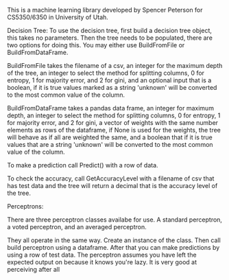 This is a machine learning library developed by Spencer Peterson for CS5350/6350 in University of Utah.

Decision Tree:
To use the decision tree, first build a decision tree object, this takes no parameters. 
Then the tree needs to be populated, there are two options for doing this. You may either use 
BuildFromFile or BuildFromDataFrame. 

BuildFromFile takes the filename of a csv, an integer for the maximum depth of the tree, 
an integer to select the method for splitting columns, 0 for entropy, 1 for majority error, and 2 for gini, and an optional
input that is a boolean, if it is true values marked as a string 'unknown' will be converted to the most common value of the column.

BuildFromDataFrame takes a pandas data frame, an integer for maximum depth, an integer to select the method for splitting columns, 
0 for entropy, 1 for majority error, and 2 for gini, a vector of weights with the same number elements as rows of the dataframe, if None is
used for the weights, the tree will behave as if all are weighted the same, and a boolean that  if it is true values that are
a string 'unknown' will be converted to the most common value of the column.

To make a prediction call Predict() with a row of data. 

To check the accuracy, call GetAccuracyLevel with a filename of csv that has test data and the tree will return a decimal that is the
accuracy level of the tree.

Perceptrons:

There are three perceptron classes availabe for use. A standard perceptron, a voted perceptron, and an averaged perceptron.

They all operate in the same way. Create an instance of the class. Then call build perceptron using a dataframe. After that you can make predictions by using a row of test data. 
The perceptron assumes you have left the expected output on because it knows you're lazy. It is very good at perceiving after all